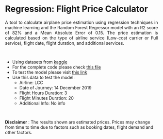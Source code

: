 # Regression: Flight Price Calculator

<p style='text-align: justify;'>
A tool to calculate airplane price estimation using regression techniques in machine learning and the Random Forest Regressor model with an R2 score of 82% and a Mean Absolute Error of 0.15. The price estimation is calculated based on the type of airline service (Low-cost carrier or Full service), flight date, flight duration, and additional services.
</p>

<br>

- Using datasets from [kaggle](https://www.kaggle.com/datasets/ashishpandey2062/flight-reservation-dataset)
- For the complete code please check [this file](https://github.com/MaruliHTGL/Regression-Flight-Price/blob/00baee6b15cb839e70ec543030243dec3c4d971a/Flight_Price.ipynb)
- To test the model please visit [this link](https://flightpricecalculator.streamlit.app/)
- Use this data to test the model:
    - Airline: LCC
    - Date of Journey: 14 December 2019
    - Flight Hours Duration: 3
    - Flight Minutes Duration: 20
    - Additional Info: No info

<br>

**Disclaimer** : The results shown are estimated prices. Prices may change from time to time due to factors such as booking dates, flight demand and other factors.
